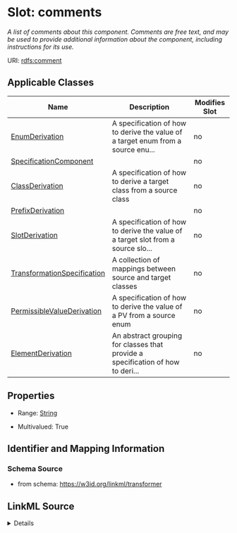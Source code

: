 

# Slot: comments


_A list of comments about this component. Comments are free text, and may be used to provide additional information about the component, including instructions for its use._



URI: [rdfs:comment](http://www.w3.org/2000/01/rdf-schema#comment)



<!-- no inheritance hierarchy -->





## Applicable Classes

| Name | Description | Modifies Slot |
| --- | --- | --- |
| [EnumDerivation](EnumDerivation.md) | A specification of how to derive the value of a target enum from a source enu... |  no  |
| [SpecificationComponent](SpecificationComponent.md) |  |  no  |
| [ClassDerivation](ClassDerivation.md) | A specification of how to derive a target class from a source class |  no  |
| [PrefixDerivation](PrefixDerivation.md) |  |  no  |
| [SlotDerivation](SlotDerivation.md) | A specification of how to derive the value of a target slot from a source slo... |  no  |
| [TransformationSpecification](TransformationSpecification.md) | A collection of mappings between source and target classes |  no  |
| [PermissibleValueDerivation](PermissibleValueDerivation.md) | A specification of how to derive the value of a PV from a source enum |  no  |
| [ElementDerivation](ElementDerivation.md) | An abstract grouping for classes that provide a specification of how to  deri... |  no  |







## Properties

* Range: [String](String.md)

* Multivalued: True





## Identifier and Mapping Information







### Schema Source


* from schema: https://w3id.org/linkml/transformer




## LinkML Source

<details>
```yaml
name: comments
description: A list of comments about this component. Comments are free text, and
  may be used to provide additional information about the component, including instructions
  for its use.
from_schema: https://w3id.org/linkml/transformer
rank: 1000
slot_uri: rdfs:comment
multivalued: true
alias: comments
owner: SpecificationComponent
domain_of:
- SpecificationComponent
range: string

```
</details>